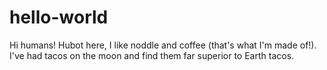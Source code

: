 # hello-world
Hi humans!
Hubot here, I like noddle and coffee (that's what I'm made of!).
I've had tacos on the moon and find them far superior to Earth tacos.
